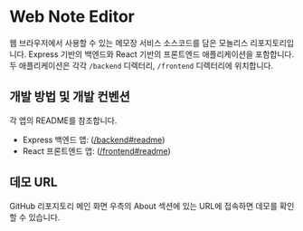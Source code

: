 # Web Note Editor

웹 브라우저에서 사용할 수 있는 메모장 서비스 소스코드를 담은 모놀리스 리포지토리입니다.
Express 기반의 백엔드와 React 기반의 프론트엔드 애플리케이션을 포함합니다.
두 애플리케이션은 각각 `/backend` 디렉터리, `/frontend` 디렉터리에 위치합니다.

## 개발 방법 및 개발 컨벤션

각 앱의 README를 참조합니다.

- Express 백엔드 앱: ([/backend#readme](./backend#readme))
- React 프론트엔드 앱: ([/frontend#readme](./frontend#readme))

## 데모 URL

GitHub 리포지토리 메인 화면 우측의 About 섹션에 있는 URL에 접속하면 데모를 확인할 수 있습니다.
